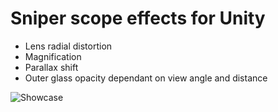 # Sniper scope effects for Unity

- Lens radial distortion
- Magnification
- Parallax shift
- Outer glass opacity dependant on view angle and distance

![Showcase](showcase.gif)